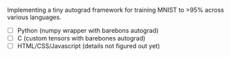 Implementing a tiny autograd framework for training MNIST to >95% across various languages.

- [ ] Python (numpy wrapper with barebons autograd)
- [ ] C (custom tensors with barebones autograd)
- [ ] HTML/CSS/Javascript (details not figured out yet)
